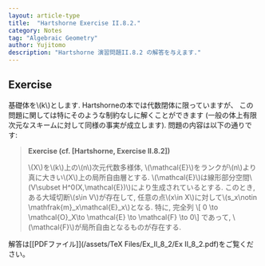 ```yaml
---
layout: article-type
title:  "Hartshorne Exercise II.8.2."
category: Notes
tag: "Algebraic Geometry"
author: Yujitomo
description: "Hartshorne 演習問題II.8.2 の解答を与えます."
---
```


## Exercise

基礎体を\\(k\\)とします.
Hartshorneの本では代数閉体に限っていますが、
この問題に関しては特にそのような制約なしに解くことができます (一般の体上有限次元なスキームに対して同様の事実が成立します).
問題の内容は以下の通りです:

> **Exercise (cf. \[Hartshorne, Exercise II.8.2\])**
>
> \\(X\\)を\\(k\\)上の\\(n\\)次元代数多様体,
> \\(\mathcal{E}\\)をランクが\\(n\\)より真に大きい\\(X\\)上の局所自由層とする.
> \\(\mathcal{E}\\)は線形部分空間\\(V\subset H^0(X,\mathcal{E})\\)により生成されているとする.
> このとき, ある大域切断\\(s\in V\\)が存在して,
> 任意の点\\(x\in X\\)に対して\\(s_x\notin \mathfrak{m}\_x\mathcal{E}\_x\\)となる.
> 特に, 完全列
> \\[ 0 \to \mathcal{O}\_X\to \mathcal{E} \to \mathcal{F} \to 0\\]
> であって, \\(\mathcal{F}\\)が局所自由となるものが存在する.

解答は[\[PDFファイル\]](/assets/TeX Files/Ex_II_8_2/Ex II_8_2.pdf)をご覧ください。
